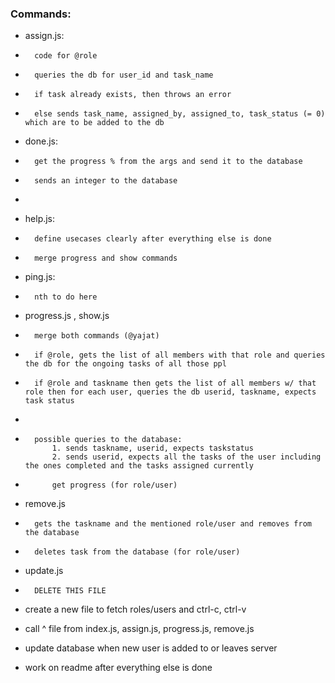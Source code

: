 ### Commands:
- assign.js:
-       code for @role
-       queries the db for user_id and task_name
-       if task already exists, then throws an error
-       else sends task_name, assigned_by, assigned_to, task_status (= 0) which are to be added to the db

- done.js:
-       get the progress % from the args and send it to the database
-       sends an integer to the database
-       

- help.js:
-       define usecases clearly after everything else is done
-       merge progress and show commands

- ping.js:
-       nth to do here

- progress.js , show.js
-       merge both commands (@yajat)
-       if @role, gets the list of all members with that role and queries the db for the ongoing tasks of all those ppl
-       if @role and taskname then gets the list of all members w/ that role then for each user, queries the db userid, taskname, expects task status
-       

-       possible queries to the database:
            1. sends taskname, userid, expects taskstatus
            2. sends userid, expects all the tasks of the user including the ones completed and the tasks assigned currently


-           get progress (for role/user)

- remove.js
-       gets the taskname and the mentioned role/user and removes from the database 
-       deletes task from the database (for role/user)

- update.js
-       DELETE THIS FILE

- create a new file to fetch roles/users and ctrl-c, ctrl-v
- call ^ file from index.js, assign.js, progress.js, remove.js 

- update database when new user is added to or leaves server

- work on readme after everything else is done

